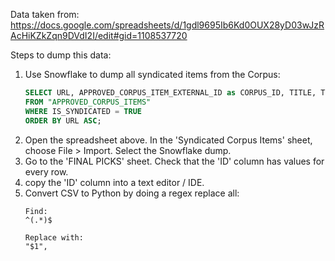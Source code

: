 Data taken from: https://docs.google.com/spreadsheets/d/1gdl9695Ib6Kd0OUX28yD03wJzRAcHiKZkZqn9DVdI2I/edit#gid=1108537720

Steps to dump this data:
1. Use Snowflake to dump all syndicated items from the Corpus:
    ```sql
    SELECT URL, APPROVED_CORPUS_ITEM_EXTERNAL_ID as CORPUS_ID, TITLE, TOPIC
    FROM "APPROVED_CORPUS_ITEMS"
    WHERE IS_SYNDICATED = TRUE
    ORDER BY URL ASC;
    ```
2. Open the spreadsheet above. In the 'Syndicated Corpus Items' sheet, choose File > Import. Select the Snowflake dump.
3. Go to the 'FINAL PICKS' sheet. Check that the 'ID' column has values for every row.
4. copy the 'ID' column into a text editor / IDE.
5. Convert CSV to Python by doing a regex replace all:
    ```regexp
    Find:
    ^(.*)$
    
    Replace with:
    "$1", 
    ```
